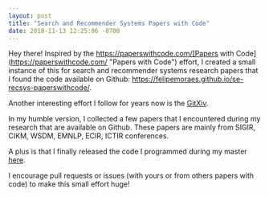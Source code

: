 ```yaml
---
layout: post
title: "Search and Recommender Systems Papers with Code"
date: 2018-11-13 12:25:06 -0700
---
```


Hey there! Inspired by the https://paperswithcode.com/[Papers with Code](https://paperswithcode.com/ "Papers with Code") effort, I created a small instance of this for search and recommender systems research papers that I found the code available on Github: https://felipemoraes.github.io/se-recsys-paperswithcode/.


Another interesting effort I follow for years now is the [GitXiv](http://www.gitxiv.com/ "GitXiv"). 

In my humble version, I collected a few papers that I encountered during my research that are available on Github. These papers are mainly from SIGIR, CIKM, WSDM, EMNLP, ECIR, ICTIR conferences. 

A plus is that I finally released the code I programmed during my master [here](https://github.com/felipemoraes/dynamic).

I encourage pull requests or issues (with yours or from others papers with code) to make this small effort huge!

